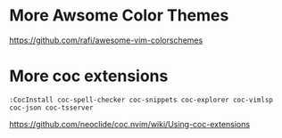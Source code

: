 # More Awsome Color Themes
https://github.com/rafi/awesome-vim-colorschemes

# More coc extensions

```
:CocInstall coc-spell-checker coc-snippets coc-explorer coc-vimlsp coc-json coc-tsserver
```
https://github.com/neoclide/coc.nvim/wiki/Using-coc-extensions
